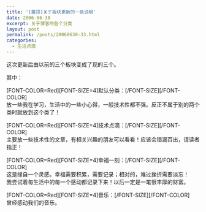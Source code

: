 ```yaml
---
title: '[置顶]关于板块更新的一些说明'
date: 2006-06-30
excerpt: 关于博客的各个分类
layout: post
permalink: /posts/20060630-33.html
categories:
  - 生活点滴
---
```

这次更新后由以前的三个板块变成了现的三个。

其中：

\[FONT-COLOR=Red\]\[FONT-SIZE=4\]默认分类：\[/FONT-SIZE\]\[/FONT-COLOR\]  
放一些我在学习，生活中的一些小心得，一般技术性都不强。反正不属于别的两个类时就放到这个类了！

\[FONT-COLOR=Red\]\[FONT-SIZE=4\]技术点滴：\[/FONT-SIZE\]\[/FONT-COLOR\]  
主要放一些技术性的文章，有相关兴趣的朋友可以看看！应该会错漏百出，请读者指正！

\[FONT-COLOR=Red\]\[FONT-SIZE=4\]幸福一刻：\[/FONT-SIZE\]\[/FONT-COLOR\]  
这是缘自一个灵感。幸福需要积累，需要记录；相对的，难过挫折需要淡忘！  
我尝试着每生活中的每一个感动都记录下来！以后一定是一笔很丰厚的财富。

\[FONT-COLOR=Red\]\[FONT-SIZE=4\]音乐：\[/FONT-SIZE\]\[/FONT-COLOR\]  
曾经感动我们的音乐。